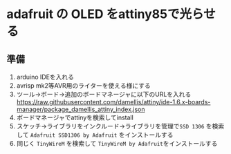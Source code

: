 # adafruit の OLED をattiny85で光らせる

## 準備

 1. arduino IDEを入れる
 1. avrisp mk2等AVR用のライターを使える様にする
 1. ツール→ボード→追加のボードマネージャに以下のURLを入れる
https://raw.githubusercontent.com/damellis/attiny/ide-1.6.x-boards-manager/package_damellis_attiny_index.json
 1. ボードマネージャでattinyを検索してinstall
 1. スケッチ→ライブラリをインクルード→ライブラリを管理で`SSD 1306` を検索して `Adafruit SSD1306 by Adafruit` をインストールする  
 1. 同じく `TinyWireM` を検索して `TinyWireM by Adafruit`をインストールする
